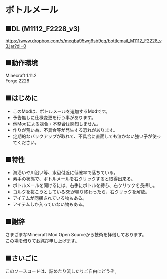 # ボトルメール

## ■DL (M1112_F2228_v3)

https://www.dropbox.com/s/meqba95wg6sb9eq/bottlemail_M1112_F2228_v3.jar?dl=0<br>

## ■動作環境

Minecraft 1.11.2<br>
Forge 2228<br>

## ■はじめに

- このModは、ボトルメールを追加するModです。<br>
- 予告無しに仕様変更を行う事があります。<br>
- 他Modによる競合・不整合は関知しません。<br>
- 作りが荒い為、不具合等が発生する恐れがあります。<br>
- 定期的なバックアップが取れて、不具合に直面しても泣かない強い子が使ってください。<br>

## ■特性

- 海沿いや川沿い等、水辺付近に低確率で落ちている。<br>
- 素手の状態で、ボトルメールを右クリックすると取得出来る。<br>
- ボトルメールを開けるには、右手にボトルを持ち、右クリックを長押し。<br>
- コルクを抜こうとしているSEが鳴り終わったら、右クリックを解放。<br>
- アイテムが同梱されている物もある。<br>
- アイテムしか入っていない物もある。<br>

## ■謝辞

さまざまなMinecraft Mod Open Sourceから技術を拝借しております。<br>
この場を借りてお詫び申し上げます。<br>

## ■さいごに

このソースコードは、詰めたり流したりご自由にどうぞ。
